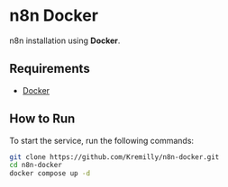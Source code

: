 # n8n Docker

n8n installation using **Docker**.

## Requirements

* [Docker](https://www.docker.com/)

## How to Run

To start the service, run the following commands:

```bash
git clone https://github.com/Kremilly/n8n-docker.git
cd n8n-docker
docker compose up -d
```
